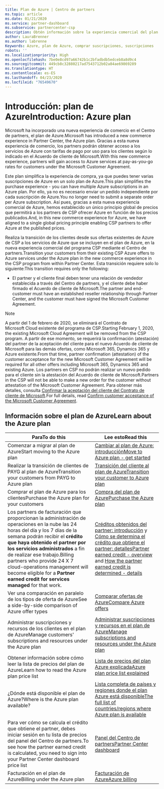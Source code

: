 ```yaml
---
title: Plan de Azure | Centro de partners
ms.topic: article
ms.date: 01/21/2020
ms.service: partner-dashboard
ms.subservice: partnercenter-csp
description: Obtén información sobre la experiencia comercial del plan de Azure para comprar servicios de Azure en función de las tarifas de pago por uso de los clientes. Obtén también información sobre los nuevos requisitos de seguridad.
author: LauraBrenner
ms.author: labrenne
Keywords: Azure, plan de Azure, comprar suscripciones, suscripciones
robots: ''
ms.localizationpriority: High
ms.openlocfilehash: 7be0e8cd97a66742b1c2bfadbdb5edceb8a8d9c4
ms.sourcegitcommit: 449cb8c32880217ad7543712b02a84ae69869289
ms.translationtype: HT
ms.contentlocale: es-ES
ms.lasthandoff: 04/23/2020
ms.locfileid: "76549670"
---
```

# <a name="introduction-azure-plan"></a><span data-ttu-id="58d38-105">Introducción: plan de Azure</span><span class="sxs-lookup"><span data-stu-id="58d38-105">Introduction: Azure plan</span></span>

<span data-ttu-id="58d38-106">Microsoft ha incorporado una nueva experiencia de comercio en el Centro de partners, el plan de Azure.</span><span class="sxs-lookup"><span data-stu-id="58d38-106">Microsoft has introduced a new commerce experience in Partner Center, the Azure plan.</span></span>  <span data-ttu-id="58d38-107">Gracias a esta nueva experiencia de comercio, los partners podrán obtener acceso a los servicios de Azure con tarifas de pago por uso para los clientes según lo indicado en el Acuerdo de cliente de Microsoft.</span><span class="sxs-lookup"><span data-stu-id="58d38-107">With this new commerce experience, partners will gain access to Azure services at pay-as-you-go rates for customers under the Microsoft Customer Agreement.</span></span>

<span data-ttu-id="58d38-108">Este plan simplifica la experiencia de compra, ya que puedes tener varias suscripciones de Azure en un solo plan de Azure.</span><span class="sxs-lookup"><span data-stu-id="58d38-108">This plan simplifies the purchase experience - you can have multiple Azure subscriptions in an Azure plan.</span></span> <span data-ttu-id="58d38-109">Por ello, ya no es necesario enviar un pedido independiente por cada suscripción de Azure.</span><span class="sxs-lookup"><span data-stu-id="58d38-109">You no longer need to submit a separate order per Azure subscription.</span></span> <span data-ttu-id="58d38-110">Así pues, gracias a esta nueva experiencia comercial de Azure, hemos establecido un único principio global de precios que permitirá a los partners de CSP ofrecer Azure en función de los precios publicados.</span><span class="sxs-lookup"><span data-stu-id="58d38-110">And, in this new commerce experience for Azure, we have aligned to a single global pricing principle enabling CSP partners to offer Azure at the published prices.</span></span>

<span data-ttu-id="58d38-111">Realiza la transición de los clientes desde sus ofertas existentes de Azure de CSP a los servicios de Azure que se incluyen en el plan de Azure, en la nueva experiencia comercial del programa CSP mediante el Centro de partners.</span><span class="sxs-lookup"><span data-stu-id="58d38-111">Transition your customers from their existing CSP Azure offers to Azure services under the Azure plan in the new commerce experience in the CSP program from within Partner Center.</span></span> <span data-ttu-id="58d38-112">Esta transición requiere solo lo siguiente:</span><span class="sxs-lookup"><span data-stu-id="58d38-112">This transition requires only the following:</span></span>

- <span data-ttu-id="58d38-113">El partner y el cliente final deben tener una relación de vendedor establecida a través del Centro de partners, y el cliente debe haber firmado el Acuerdo de cliente de Microsoft.</span><span class="sxs-lookup"><span data-stu-id="58d38-113">The partner and end-customer must have an established reseller relationship through Partner Center, and the customer must have signed the Microsoft Customer Agreement.</span></span>

>[!Note]
><span data-ttu-id="58d38-114">A partir del 1 de febrero de 2020, se eliminará el Contrato de Microsoft Cloud existente del programa de CSP.</span><span class="sxs-lookup"><span data-stu-id="58d38-114">Starting February 1, 2020, the existing Microsoft Cloud Agreement will be removed from the CSP program.</span></span> <span data-ttu-id="58d38-115">A partir de ese momento, se requerirá la confirmación (atestación) del partner de la aceptación del cliente para el nuevo Acuerdo de cliente de Microsoft para las demás ofertas, como Microsoft 365, Dynamics 365 y Azure existente.</span><span class="sxs-lookup"><span data-stu-id="58d38-115">From that time, partner confirmation (attestation) of the customer acceptance for the new Microsoft Customer Agreement will be required for all other offers including Microsoft 365, Dynamics 365 and existing Azure.</span></span> <span data-ttu-id="58d38-116">Los partners en CSP no podrán realizar un nuevo pedido para el cliente sin la atestación del Acuerdo de cliente de Microsoft.</span><span class="sxs-lookup"><span data-stu-id="58d38-116">Partners in the CSP will not be able to make a new order for the customer without attestation of the Microsoft Customer Agreement.</span></span> <span data-ttu-id="58d38-117">Para obtener más detalles, consulta [Confirmar la aceptación del cliente del Contrato de cliente de Microsoft](confirm-customer-agreement.md).</span><span class="sxs-lookup"><span data-stu-id="58d38-117">For full details, read [Confirm customer acceptance of the Microsoft Customer Agreement](confirm-customer-agreement.md).</span></span>


## <a name="learn-about-the-azure-plan"></a><span data-ttu-id="58d38-118">Información sobre el plan de Azure</span><span class="sxs-lookup"><span data-stu-id="58d38-118">Learn about the Azure plan</span></span>

|<span data-ttu-id="58d38-119">**Para**</span><span class="sxs-lookup"><span data-stu-id="58d38-119">**To do this**</span></span>   |<span data-ttu-id="58d38-120">**Lee esto**</span><span class="sxs-lookup"><span data-stu-id="58d38-120">**Read this**</span></span>   |
|------------------|---------------------|
|<span data-ttu-id="58d38-121">Comenzar a migrar al plan de Azure</span><span class="sxs-lookup"><span data-stu-id="58d38-121">Start moving to the Azure plan</span></span>|[<span data-ttu-id="58d38-122">Cambiar al plan de Azure: introducción</span><span class="sxs-lookup"><span data-stu-id="58d38-122">Move to Azure plan - get started</span></span>](azure-plan-get-started.md)
|<span data-ttu-id="58d38-123">Realizar la transición de clientes de PAYG al plan de Azure</span><span class="sxs-lookup"><span data-stu-id="58d38-123">Transition your customers from PAYG to Azure plan</span></span>|[<span data-ttu-id="58d38-124">Transición del cliente al plan de Azure</span><span class="sxs-lookup"><span data-stu-id="58d38-124">Transition your customer to Azure plan</span></span>](azure-plan-transition.md)|
|<span data-ttu-id="58d38-125">Comprar el plan de Azure para los clientes</span><span class="sxs-lookup"><span data-stu-id="58d38-125">Purchase the Azure plan for your customers</span></span>|[<span data-ttu-id="58d38-126">Compra del plan de Azure</span><span class="sxs-lookup"><span data-stu-id="58d38-126">Purchase the Azure plan</span></span>](purchase-azure-plan.md)|
|<span data-ttu-id="58d38-127">Los partners de facturación que proporcionan la administración de operaciones en la nube las 24 horas del día y los 7 días de la semana podrán recibir el **crédito que haya obtenido el partner por los servicios administrados** a fin de realizar ese trabajo.</span><span class="sxs-lookup"><span data-stu-id="58d38-127">Billing partners who provide 24 X 7 cloud-operations management will become eligible for a **Partner earned credit for services managed** for that work.</span></span>|<span data-ttu-id="58d38-128">[Créditos obtenidos del partner: introducción](partner-earned-credit.md) y [Cómo se determina el crédito que obtiene el partner: detalles](partner-earned-credit-explanation.md)</span><span class="sxs-lookup"><span data-stu-id="58d38-128">[Partner earned credit - overview](partner-earned-credit.md) and [How the partner earned credit is determined - details](partner-earned-credit-explanation.md)</span></span>|
|<span data-ttu-id="58d38-129">Ver una comparación en paralelo de los tipos de oferta de Azure</span><span class="sxs-lookup"><span data-stu-id="58d38-129">See a side-by-side comparison of Azure offer types</span></span>|[<span data-ttu-id="58d38-130">Comparar ofertas de Azure</span><span class="sxs-lookup"><span data-stu-id="58d38-130">Compare Azure offers</span></span>](compare-azure-offers.md)|
|<span data-ttu-id="58d38-131">Administrar suscripciones y recursos de los clientes en el plan de Azure</span><span class="sxs-lookup"><span data-stu-id="58d38-131">Manage customers' subscriptions and resources under the Azure plan</span></span>|[<span data-ttu-id="58d38-132">Administrar suscripciones y recursos en el plan de Azure</span><span class="sxs-lookup"><span data-stu-id="58d38-132">Manage subscriptions and resources under the Azure plan</span></span>](azure-plan-manage.md)|
|<span data-ttu-id="58d38-133">Obtener información sobre cómo leer la lista de precios del plan de Azure</span><span class="sxs-lookup"><span data-stu-id="58d38-133">Learn how to read the Azure plan price list</span></span>   |[<span data-ttu-id="58d38-134">Lista de precios del plan Azure explicada</span><span class="sxs-lookup"><span data-stu-id="58d38-134">Azure plan price list explained</span></span>](azure-plan-price-list.md)|
|<span data-ttu-id="58d38-135">¿Dónde está disponible el plan de Azure?</span><span class="sxs-lookup"><span data-stu-id="58d38-135">Where is the Azure plan available?</span></span>|[<span data-ttu-id="58d38-136">Lista completa de países y regiones donde el plan Azure está disponible</span><span class="sxs-lookup"><span data-stu-id="58d38-136">The full list of countries/regions where Azure plan is available</span></span>](https://query.prod.cms.rt.microsoft.com/cms/api/am/binary/RE3QN0x)
|<span data-ttu-id="58d38-137">Para ver cómo se calcula el crédito que obtiene el partner, debes iniciar sesión en tu lista de precios del panel del Centro de partners.</span><span class="sxs-lookup"><span data-stu-id="58d38-137">To see how the partner earned credit is calculated, you need to sign into your Partner Center dashboard price list</span></span>|[<span data-ttu-id="58d38-138">Panel del Centro de partners</span><span class="sxs-lookup"><span data-stu-id="58d38-138">Partner Center dashboard</span></span>](https://partner.microsoft.com/en-us/dashboard/home)|
|<span data-ttu-id="58d38-139">Facturación en el plan de Azure</span><span class="sxs-lookup"><span data-stu-id="58d38-139">Billing under the Azure plan</span></span>|[<span data-ttu-id="58d38-140">Facturación de Azure</span><span class="sxs-lookup"><span data-stu-id="58d38-140">Azure billing</span></span>](azure-plan-billing.md)| 




